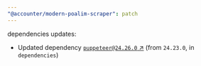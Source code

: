 ```yaml
---
"@accounter/modern-poalim-scraper": patch
---
```

dependencies updates:
  - Updated dependency [`puppeteer@24.26.0` ↗︎](https://www.npmjs.com/package/puppeteer/v/24.26.0) (from `24.23.0`, in `dependencies`)
